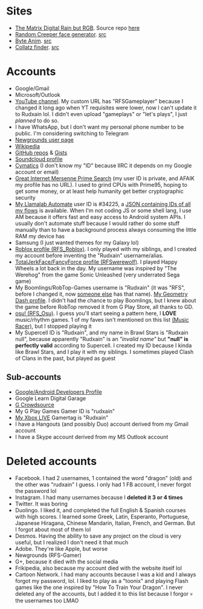 # Sites
* [The Matrix Digital Rain but RGB](https://Rudxain.github.io/RGB-digital-rain). Source repo [here](https://github.com/Rudxain/RGB-digital-rain)
* [Random Creeper face generator](https://Rudxain.github.io/random-creeper-generator). [src](https://github.com/Rudxain/random-creeper-generator)
* [Byte Anim](https://Rudxain.github.io/Byte-Anim). [src](https://github.com/Rudxain/Byte-Anim)
* [Collatz finder](https://Rudxain.github.io/Collatz-finder.js). [src](https://github.com/Rudxain/Collatz-finder.js)

# Accounts
* Google/Gmail
* Microsoft/Outlook
* [YouTube channel](https://www.youtube.com/c/RFSGameplayer). My custom URL has "RFSGameplayer" because I changed it long ago when YT requisites were lower, now I can't update it to Rudxain lol. I didn't even upload "gameplays" or "let's plays", I just *planned* to do so.
* I have WhatsApp, but I don't want my personal phone number to be public. I'm considering switching to Telegram
* [Newgrounds user page](https://Rudxain.newgrounds.com)
* [Wikipedia](https://en.wikipedia.org/wiki/User:Rudxain)
* [GitHub repos](https://github.com/Rudxain?tab=repositories) & [Gists](https://gist.github.com/Rudxain)
* [Soundcloud profile](https://soundcloud.com/Rudxain)
* [Cymatics](https://cymatics.fm) (I don't know my "ID" because IIRC it depends on my Google account or email)
* [Great Internet Mersenne Prime Search](https://www.mersenne.org) (my user ID is private, and AFAIK my profile has no URL). I used to grind CPUs with Prime95, hoping to get some money, or at least help humanity get better cryptographic security
* [My Llamalab Automate](https://llamalab.com/automate/community/flows/42921) user ID is #34225, a [JSON containing IDs of all my flows](https://llamalab.com/automate/community/api/v1/users/34225/flows) is available. When I'm not coding JS or some shell lang, I use AM because it offers fast and easy access to Android system APIs. I usually don't automate stuff because I would rather do some stuff manually than to have a background process always consuming the little RAM my device has
* Samsung (I just wanted themes for my Galaxy lol)
* [Roblox profile (RFS_Roblox)](https://www.roblox.com/users/323158352/profile). I only played with my siblings, and I created my account before inventing the "Rudxain" username/alias.
* [TotalJerkFace/FancyForce profile (RFSwerewolf)](https://totaljerkface.com/profile.tjf?uid=6050400). I played Happy Wheels a lot back in the day. My username was inspired by "The Werehog" from the game Sonic Unleashed (very underrated Sega game)
* My Boomlings/RobTop-Games username is "Rudxain" (it was "RFS", before I changed it, now [someone else](https://gdbrowser.com/u/RFS) has that name). [My Geometry Dash profile](https://gdbrowser.com/u/Rudxain). I didn't had the chance to play Boomlings, but I knew about the game before RobTop removed it from G Play Store, all thanks to GD.
* [osu! (RFS_Osu)](https://osu.ppy.sh/users/9905562). I guess you'll start seeing a pattern here, I **LOVE** music/rhythm games. 1 of my faves isn't mentioned on this list [(Music Racer)](https://play.google.com/store/apps/details?id=com.abstractart.music_racer), but I stopped playing it
* My Supercell ID is "Rudxain", and my name in Brawl Stars is "Rudxain null", because apparently "Rudxain" is an *"invalid name"* but **"null" is perfectly valid** according to Supercell. I created my ID because I kinda like Brawl Stars, and I play it with my siblings. I sometimes played Clash of Clans in the past, but played as guest

## Sub-accounts
* [Google/Android Developers Profile](https://g.dev/rudxain)
* Google Learn Digital Garage
* [G Crowdsource](https://crowdsource.google.com)
* My G Play Games Gamer ID is "rudxain"
* [My Xbox LIVE](https://account.xbox.com/en-us/profile?gamertag=Rudxain) Gamertag is "Rudxain"
* I have a Hangouts (and possibly Duo) account derived from my Gmail account
* I have a Skype account derived from my MS Outlook account

# Deleted accounts
* Facebook. I had 2 usernames, 1 contained the word "dragon" (old) and the other was "rudxain" I guess. I only had 1 FB account, I never forgot the password lol
* Instagram. I had many usernames because I **deleted it 3 or 4 times**
* Twitter. It was boring
* Duolingo. I liked it, and completed the full English & Spanish courses with high scores. I learned some Greek, Latin, Esperanto, Portuguese, Japanese Hiragana, Chinese Mandarin, Italian, French, and German. But I forgot about most of them lol
* Desmos. Having the ability to save any project on the cloud is very useful, but I realized I don't need it that much
* Adobe. They're like Apple, but worse
* Newgrounds (RFS-Gamer)
* G+, because it died with the social media
* Frikipedia, also because my account died with the website itself lol
* Cartoon Network. I had many accounts because I was a kid and I always forgot my password, lol. I liked to play as a "toonix" and playing Flash games like the one inspired by "How To Train Your Dragon". I never deleted any of the accounts, but I added it to this list because I forgor 💀 the usernames too LMAO
